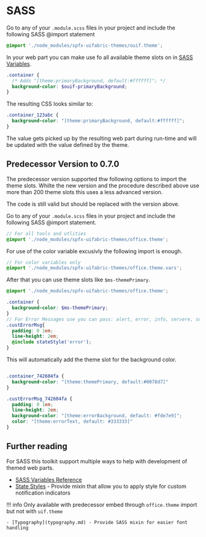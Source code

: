 # SASS

Go to any of your `.module.scss` files in your project and include the following SASS @import statement 

```css
@import './node_modules/spfx-uifabric-themes/ouif.theme';
```

In your web part you can make use fo all available theme slots on in [SASS Variables](ouif.theme.md).

```scss
.container {
  /* Adds "[theme:primaryBackground, default:#ffffff]"; */
  background-color: $ouif-primaryBackground; 
}
```

The resulting CSS looks similar to:

```css
.container_123abc {
  background-color: "[theme:primaryBackground, default:#ffffff]"; 
}
```

The value gets picked up by the resulting web part during run-time and will be updated with the value defined by the theme.

## Predecessor Version to 0.7.0

The predecessor version supported thw following options to import the theme slots. Whilte the new version and the procedure described above use more than 200 theme slots this uses a less advanced version.

The code is still valid but should be replaced with the version above.

Go to any of your `.module.scss` files in your project and include the following SASS @import statement. 

```scss
// For all tools and utlities
@import './node_modules/spfx-uifabric-themes/office.theme';
```

For use of the color variable excusivly the following import is enough.

```scss
// For color variables only
@import './node_modules/spfx-uifabric-themes/office.theme.vars';
```

After that you can use theme slots like `$ms-themePrimary`.

```scss
@import './node_modules/spfx-uifabric-themes/office.theme';

.container {
  background-color: $ms-themePrimary;
}
// For Error Messages use you can pass: alert, error, info, servere, success
.custErrorMsg{
  padding: 0 1em;
  line-height: 2em;
  @include stateStyle('error');
}

```

This will automatically add the theme slot for the background color.

```css

.container_742604fa {
  background-color: "[theme:themePrimary, default:#0078d7]"
}

.custErrorMsg_742604fa {
  padding: 0 1em;
  line-height: 2em;
  background-color: "[theme:errorBackground, default: #fde7e9]";
  color: "[theme:errorText, default: #333333]"
}
```

## Further reading
For SASS this toolkit support multiple ways to help with development of themed web parts.

- [SASS Variables Reference](uif.theme.md)
- [State Styles](statestyles.md) - Provide mixin that allow you to apply style for custom notification indicators

!!! info
    Only available with predecessor embed through `office.theme` import but not with `uif.theme`

    - [Typography](typography.md) - Provide SASS mixin for easier font handling